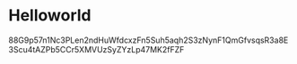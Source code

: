 # Helloworld


88G9p57n1Nc3PLen2ndHuWfdcxzFn5Suh5aqh2S3zNynF1QmGfvsqsR3a8E3Scu4tAZPb5CCr5XMVUzSyZYzLp47MK2fFZF
